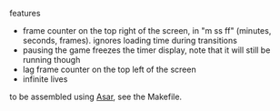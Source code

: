 features
- frame counter on the top right of the screen, in "m ss ff" (minutes, seconds, frames). ignores loading time during transitions
- pausing the game freezes the timer display, note that it will still be running though
- lag frame counter on the top left of the screen
- infinite lives


to be assembled using [Asar](https://github.com/RPGHacker/asar), see the Makefile.
